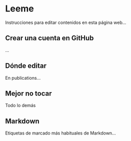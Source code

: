 # Leeme

Instrucciones para editar contenidos en esta página web...

## Crear una cuenta en GitHub

...

## Dónde editar
En publications...

## Mejor no tocar
Todo lo demás


## Markdown

Etiquetas de marcado más habituales de Markdown...

